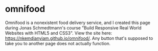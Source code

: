 # omnifood
Omnifood is a nonexistent food delivery service, and I created this page during Jonas Schmedtmann's course "Build Responsive Real World Websites with HTML5 and CSS3".
View the site here: https://nkemdianyiam.github.io/omnifood/. Any button that's supposed to take you to another page does not actually function.
